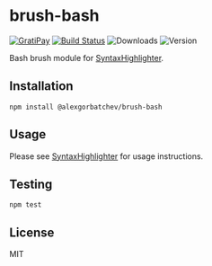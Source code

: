 # brush-bash

[![GratiPay](https://img.shields.io/gratipay/user/alexgorbatchev.svg)](https://gratipay.com/alexgorbatchev/)
[![Build Status](https://travis-ci.org/syntaxhighlighter/brush-bash.svg)](https://travis-ci.org/syntaxhighlighter/brush-bash)
![Downloads](https://img.shields.io/npm/dm/@alexgorbatchev/brush-bash.svg)
![Version](https://img.shields.io/npm/v/@alexgorbatchev/brush-bash.svg)

Bash brush module for [SyntaxHighlighter](https://github.com/syntaxhighlighter/syntaxhighlighter).

## Installation

```
npm install @alexgorbatchev/brush-bash
```

## Usage

Please see [SyntaxHighlighter](https://github.com/syntaxhighlighter/syntaxhighlighter) for usage instructions.

## Testing

```
npm test
```

## License

MIT
